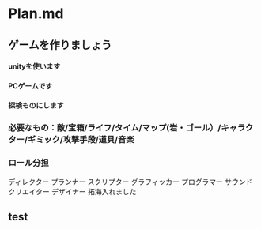 # Plan.md
## ゲームを作りましょう
#### unityを使います
#### PCゲームです
#### 探検ものにします
### 必要なもの：敵/宝箱/ライフ/タイム/マップ(岩・ゴール）/キャラクター/ギミック/攻撃手段/道具/音楽
### ロール分担
ディレクター
プランナー
スクリプター
グラフィッカー
プログラマー
サウンドクリエイター
デザイナー
拓海入れました
## test